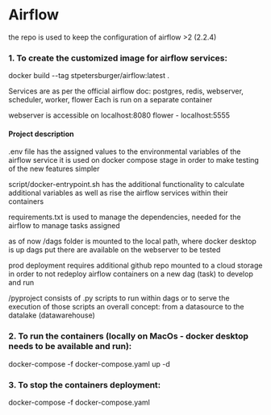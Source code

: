 # Airflow
the repo is used to keep the configuration of airflow >2 (2.2.4)


### 1. To create the customized image for airflow services:

docker build --tag stpetersburger/airflow:latest .

Services are as per the official airflow doc: postgres, redis, webserver, scheduler, worker, flower
Each is run on a separate container

webserver is accessible on localhost:8080
flower - localhost:5555

#### Project description

.env file has the assigned values to the environmental variables of the airflow service
it is used on docker compose stage in order to make testing of the new features simpler

script/docker-entrypoint.sh has the additional functionality to calculate additional variables
as well as rise the airflow services within their containers

requirements.txt is used to manage the dependencies, needed for the airflow to manage tasks assigned

as of now /dags folder is mounted to the local path, where docker desktop is up
dags put there are available on the webserver to be tested

prod deployment requires additional github repo mounted to a cloud storage in order to not redeploy
airflow containers on a new dag (task) to develop and run

/pyproject consists of .py scripts to run within dags or to serve the execution of those scripts
an overall concept: from a datasource to the datalake (datawarehouse)

### 2. To run the containers (locally on MacOs - docker desktop needs to be available and run):

docker-compose -f docker-compose.yaml up -d

### 3. To stop the containers deployment:

docker-compose -f docker-compose.yaml